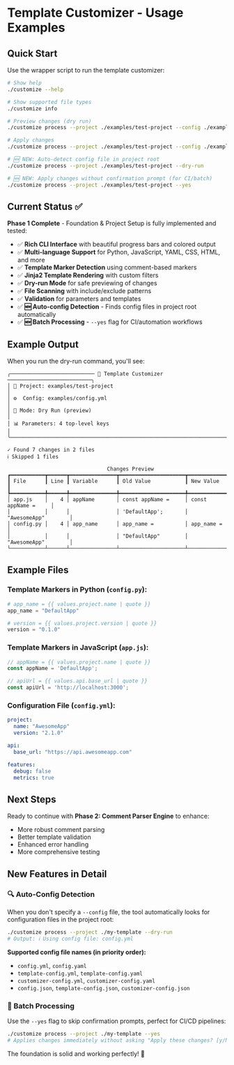 # Template Customizer - Usage Examples

## Quick Start

Use the wrapper script to run the template customizer:

```bash
# Show help
./customize --help

# Show supported file types
./customize info

# Preview changes (dry run)
./customize process --project ./examples/test-project --config ./examples/config.yml --dry-run

# Apply changes
./customize process --project ./examples/test-project --config ./examples/config.yml

# 🆕 NEW: Auto-detect config file in project root
./customize process --project ./examples/test-project --dry-run

# 🆕 NEW: Apply changes without confirmation prompt (for CI/batch)
./customize process --project ./examples/test-project --yes
```

## Current Status ✅

**Phase 1 Complete** - Foundation & Project Setup is fully implemented and tested:

- ✅ **Rich CLI Interface** with beautiful progress bars and colored output
- ✅ **Multi-language Support** for Python, JavaScript, YAML, CSS, HTML, and more
- ✅ **Template Marker Detection** using comment-based markers
- ✅ **Jinja2 Template Rendering** with custom filters
- ✅ **Dry-run Mode** for safe previewing of changes
- ✅ **File Scanning** with include/exclude patterns
- ✅ **Validation** for parameters and templates
- ✅ **🆕 Auto-config Detection** - Finds config files in project root automatically
- ✅ **🆕 Batch Processing** - `--yes` flag for CI/automation workflows

## Example Output

When you run the dry-run command, you'll see:

```
╭─────────────────────────── 🔧 Template Customizer ───────────────────────────╮
│ 📁 Project: examples/test-project                                            │
│ ⚙️  Config: examples/config.yml                                               │
│ 🏃 Mode: Dry Run (preview)                                                   │
│ 📊 Parameters: 4 top-level keys                                              │
╰──────────────────────────────────────────────────────────────────────────────╯

✓ Found 7 changes in 2 files
ℹ Skipped 1 files

                                Changes Preview                                 
┏━━━━━━━━━━━┳━━━━━━┳━━━━━━━━━━━━━━━┳━━━━━━━━━━━━━━━━━━━━━┳━━━━━━━━━━━━━━━━━━━━━┓
┃ File      ┃ Line ┃ Variable      ┃ Old Value           ┃ New Value           ┃
┡━━━━━━━━━━━╇━━━━━━╇━━━━━━━━━━━━━━━╇━━━━━━━━━━━━━━━━━━━━━╇━━━━━━━━━━━━━━━━━━━━━┩
│ app.js    │    4 │ appName       │ const appName =     │ const appName =     │
│           │      │               │ 'DefaultApp';       │ "AwesomeApp"        │
│ config.py │    4 │ app_name      │ app_name =          │ app_name =          │
│           │      │               │ "DefaultApp"        │ "AwesomeApp"        │
└───────────┴──────┴───────────────┴─────────────────────┴─────────────────────┘
```

## Example Files

### Template Markers in Python (`config.py`):
```python
# app_name = {{ values.project.name | quote }}
app_name = "DefaultApp"

# version = {{ values.project.version | quote }}  
version = "0.1.0"
```

### Template Markers in JavaScript (`app.js`):
```javascript
// appName = {{ values.project.name | quote }}
const appName = 'DefaultApp';

// apiUrl = {{ values.api.base_url | quote }}
const apiUrl = 'http://localhost:3000';
```

### Configuration File (`config.yml`):
```yaml
project:
  name: "AwesomeApp"
  version: "2.1.0"

api:
  base_url: "https://api.awesomeapp.com"

features:
  debug: false
  metrics: true
```

## Next Steps

Ready to continue with **Phase 2: Comment Parser Engine** to enhance:
- More robust comment parsing
- Better template validation
- Enhanced error handling
- More comprehensive testing

## New Features in Detail

### 🔍 Auto-Config Detection
When you don't specify a `--config` file, the tool automatically looks for configuration files in the project root:

```bash
./customize process --project ./my-template --dry-run
# Output: ℹ Using config file: config.yml
```

**Supported config file names (in priority order):**
- `config.yml`, `config.yaml`
- `template-config.yml`, `template-config.yaml` 
- `customizer-config.yml`, `customizer-config.yaml`
- `config.json`, `template-config.json`, `customizer-config.json`

### 🤖 Batch Processing
Use the `--yes` flag to skip confirmation prompts, perfect for CI/CD pipelines:

```bash
./customize process --project ./my-template --yes
# Applies changes immediately without asking "Apply these changes? [y/N]"
```

The foundation is solid and working perfectly! 🚀